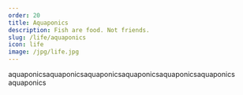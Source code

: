 ```yaml
---
order: 20
title: Aquaponics
description: Fish are food. Not friends.
slug: /life/aquaponics
icon: life
image: /jpg/life.jpg
---
```

aquaponicsaquaponicsaquaponicsaquaponicsaquaponicsaquaponics
aquaponics